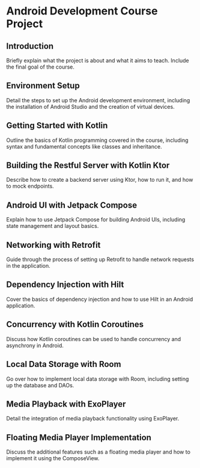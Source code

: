 # Android Development Course Project

## Introduction
Briefly explain what the project is about and what it aims to teach. Include the final goal of the course.

## Environment Setup
Detail the steps to set up the Android development environment, including the installation of Android Studio and the creation of virtual devices.

## Getting Started with Kotlin
Outline the basics of Kotlin programming covered in the course, including syntax and fundamental concepts like classes and inheritance.

## Building the Restful Server with Kotlin Ktor
Describe how to create a backend server using Ktor, how to run it, and how to mock endpoints.

## Android UI with Jetpack Compose
Explain how to use Jetpack Compose for building Android UIs, including state management and layout basics.

## Networking with Retrofit
Guide through the process of setting up Retrofit to handle network requests in the application.

## Dependency Injection with Hilt
Cover the basics of dependency injection and how to use Hilt in an Android application.

## Concurrency with Kotlin Coroutines
Discuss how Kotlin coroutines can be used to handle concurrency and asynchrony in Android.

## Local Data Storage with Room
Go over how to implement local data storage with Room, including setting up the database and DAOs.

## Media Playback with ExoPlayer
Detail the integration of media playback functionality using ExoPlayer.

## Floating Media Player Implementation
Discuss the additional features such as a floating media player and how to implement it using the ComposeView.




